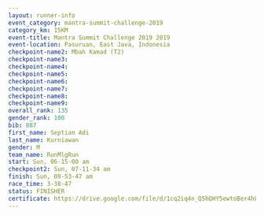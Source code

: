 ```yaml
---
layout: runner-info 
event_category: mantra-summit-challenge-2019 
category_km: 15KM 
event-title: Mantra Summit Challenge 2019 2019 
event-location: Pasuruan, East Java, Indonesia 
checkpoint-name2: Mbah Kamad (T2) 
checkpoint-name3: 
checkpoint-name4: 
checkpoint-name5: 
checkpoint-name6: 
checkpoint-name7: 
checkpoint-name8: 
checkpoint-name9: 
overall_rank: 135
gender_rank: 100
bib: 887
first_name: Septian Adi
last_name: Kurniawan
gender: M
team_name: RunMlgRun
start: Sun, 06-15-00 am
checkpoint2: Sun, 07-11-34 am
finish: Sun, 09-53-47 am
race_time: 3-38-47
status: FINISHER
certificate: https://drive.google.com/file/d/1cq2iq4n_Q5hQHY5ewtoBer4hL60Dya6o/view?usp=sharing
---
```

